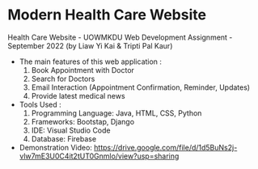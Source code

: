 # Modern Health Care Website
Health Care Website - UOWMKDU Web Development Assignment - September 2022 (by Liaw Yi Kai & Tripti Pal Kaur)

- The main features of this web application :
  1. Book Appointment with Doctor
  2. Search for Doctors
  3. Email Interaction (Appointment Confirmation, Reminder, Updates)
  4. Provide latest medical news
- Tools Used :
  1. Programming Language: Java, HTML, CSS, Python
  2. Frameworks: Bootstap, Django
  3. IDE: Visual Studio Code
  4. Database: Firebase
- Demonstration Video: https://drive.google.com/file/d/1d5BuNs2j-vlw7mE3U0C4it2tUT0Gnmlo/view?usp=sharing 
